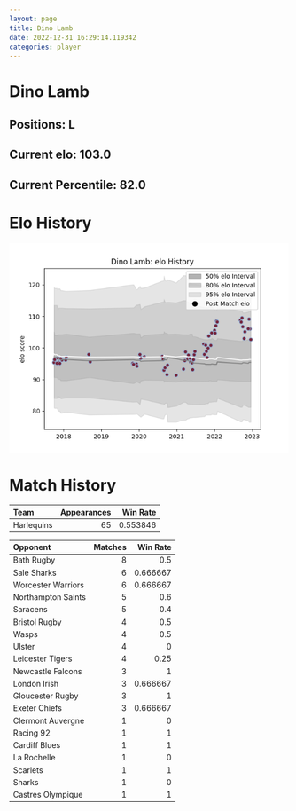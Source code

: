 ```yaml
---  
layout: page  
title: Dino Lamb  
date: 2022-12-31 16:29:14.119342  
categories: player  
---
```

# Dino Lamb

## Positions: L

## Current elo: 103.0

## Current Percentile: 82.0

# Elo History


![elo history](history_DinoLamb.png)
# Match History


| Team       |   Appearances |   Win Rate |
|:-----------|--------------:|-----------:|
| Harlequins |            65 |   0.553846 |

| Opponent           |   Matches |   Win Rate |
|:-------------------|----------:|-----------:|
| Bath Rugby         |         8 |   0.5      |
| Sale Sharks        |         6 |   0.666667 |
| Worcester Warriors |         6 |   0.666667 |
| Northampton Saints |         5 |   0.6      |
| Saracens           |         5 |   0.4      |
| Bristol Rugby      |         4 |   0.5      |
| Wasps              |         4 |   0.5      |
| Ulster             |         4 |   0        |
| Leicester Tigers   |         4 |   0.25     |
| Newcastle Falcons  |         3 |   1        |
| London Irish       |         3 |   0.666667 |
| Gloucester Rugby   |         3 |   1        |
| Exeter Chiefs      |         3 |   0.666667 |
| Clermont Auvergne  |         1 |   0        |
| Racing 92          |         1 |   1        |
| Cardiff Blues      |         1 |   1        |
| La Rochelle        |         1 |   0        |
| Scarlets           |         1 |   1        |
| Sharks             |         1 |   0        |
| Castres Olympique  |         1 |   1        |